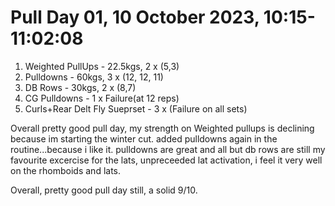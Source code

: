 # Pull Day 01, 10 October 2023, 10:15-11:02:08

1. Weighted PullUps - 22.5kgs, 2 x (5,3)
2. Pulldowns - 60kgs, 3 x (12, 12, 11)
3. DB Rows - 30kgs, 2 x (8,7)
4. CG Pulldowns - 1 x Failure(at 12 reps) 
5. Curls+Rear Delt Fly Sueprset - 3 x (Failure on all sets)

Overall pretty good pull day, my strength on Weighted pullups is declining because im starting the winter cut.
added pulldowns again in the routine...because i like it. pulldowns are great and all but db rows are still my favourite excercise for the lats, unpreceeded lat activation, i feel it very well on the rhomboids and lats.

Overall, pretty good pull day still, a solid 9/10.

